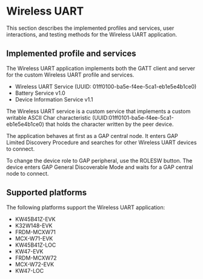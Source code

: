 # Wireless UART

This section describes the implemented profiles and services, user
interactions, and testing methods for the Wireless UART application.

## Implemented profile and services

The Wireless UART application implements both the GATT client and
server for the custom Wireless UART profile and services.
- Wireless UART Service (UUID: 01ff0100-ba5e-f4ee-5ca1-eb1e5e4b1ce0)
- Battery Service v1.0
- Device Information Service v1.1

The Wireless UART service is a custom service that implements a custom
writable ASCII Char characteristic (UUID:01ff0101-ba5e-f4ee-5ca1-eb1e5e4b1ce0)
that holds the character written by the peer device.

The application behaves at first as a GAP central node. It enters GAP
Limited Discovery Procedure and searches for other Wireless UART
devices to connect.

To change the device role to GAP peripheral, use
the ROLESW button. The device enters GAP General Discoverable Mode and
waits for a GAP central node to connect.

## Supported platforms
The following platforms support the Wireless UART application:
- KW45B41Z-EVK
- K32W148-EVK
- FRDM-MCXW71
- MCX-W71-EVK
- KW45B41Z-LOC
- KW47-EVK
- FRDM-MCXW72
- MCX-W72-EVK
- KW47-LOC